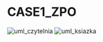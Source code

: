 # CASE1_ZPO
![uml_czytelnia](https://github.com/Pavlucek/CASE1_ZPO/assets/78272359/faaa0fdd-6aaa-49ef-806a-1281174a328a)
![uml_ksiazka](https://github.com/Pavlucek/CASE1_ZPO/assets/78272359/abedb21d-7e98-4231-8205-6d81c35d96fd)
